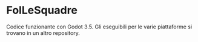 # FolLeSquadre
Codice funzionante con Godot 3.5. Gli eseguibili per le varie piattaforme si trovano in un altro repository.
